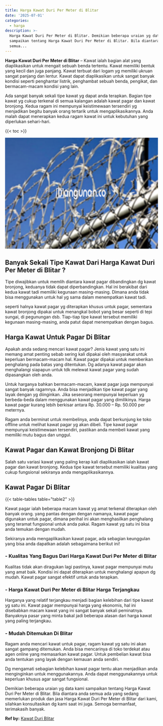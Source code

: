 ```yaml
---
title: Harga Kawat Duri Per Meter di Blitar
date: '2025-07-01'
categories:
  - harga
description: >-
  Harga Kawat Duri Per Meter di Blitar. Demikian beberapa uraian yg data kami
  sampaikan tentang Harga Kawat Duri Per Meter di Blitar. Bila diantara anda
  semua...
---
```


**Harga Kawat Duri Per Meter di Blitar** – Kawat ialah bagian alat yang diaplikasikan untuk mengait sebuah benda tertentu. Kawat memiliki bentuk yang kecil dan juga panjang. Kawat terbuat dari logam yg memiliki ukruan sangat panjang dan lentur. Kawat dapat diaplikasikan untuk sangat banyak kondisi seperti penghantar listrik, penghambat sebuah benda, pengikat, dan bermacam-macam kondisi yang lain.

Ada sangat banyak sekali tipe kawat yg dapat anda terapkan. Bagian tipe kawat yg cukup terkenal di semua kalangan adalah kawat pagar dan kawat bronjong. Kedua ragam ini mempunyai keistimewaan tersendiri yg menjadikan begitu banyak orang tertarik untuk mengaplikasikannya. Anda malah dapat menerapkan kedua ragam kawat ini untuk kebutuhan yang diperlukan sehari-hari.

{{< toc >}}

![Harga Kawat Duri Per Meter di Blitar](/images/jual-kawat-murah02.png)

## Banyak Sekali Tipe Kawat Dari Harga Kawat Duri Per Meter di Blitar ?

Tipe diwajibkan untuk memlih diantara kawat pagar dibandingkan dg kawat bronjong, keduanya tidak dapat diperbandingkan. Hal ini berakibat dari kedua kawat tadi memiliki kegunaan masing-masing. Dimana anda tidak bisa menggunakan untuk hal yg sama dalam menempatkan kawat tadi.

seperti halnya kawat pagar yg diterapkan khusus untuk pagar, sementara kawat bronjong dipakai untuk menangkal bobot yang besar seperti di tepi sungai, di pegunungan dsb. Tiap-tiap tipe kawat tersebut memiliki kegunaan masing-masing, anda patut dapat menempatkan dengan bagus.

## Harga Kawat Untuk Pagar Di Blitar

Apakah anda sedang mencari kawat pagar? Jenis kawat yang satu ini memang amat penting sebab sering kali dipakai oleh masyarakat untuk keperluan bermacam-macam hal. Kawat pagar dipakai untuk memberikan penghalang pada batas yang ditentukan. Dg adanya kawat pagar akan menghalangi siapapun untuk tdk melewat kawat pagar yang sudah dipasangkan oleh anda.

Untuk harganya bahkan bermacam-macam, kawat pagar juga mempunyai sangat banyak ragamnya. Anda bisa menjadikan tipe kawat pagar yang layak dengan yg diinginkan. Jika seseorang mempunyai keperluan yg berbeda-beda dalam menggunakan kawat pagar yang dimilikinya. Harga kawat pagar kurang lebih berkisar antara Rp. 30.000 – Rp. 50.000 per meternya.

Ragam anda berminat untuk membelinya, anda dapat berkunjung ke toko offline untuk melihat kawat pagar yg akan dibeli. Tipe kawat pagar mempunyai keistimewaan tersendiri, pastikan anda membeli kawat yang memiliki mutu bagus dan unggul.

## Kawat Pagar dan Kawat Bronjong Di Blitar

Salah satu variasi kawat yang paling kerap kali diaplikasikan ialah kawat pagar dan kawat bronjong. Kedua tipe kawat tersebut memiliki kualitas yang cukup fungsional sekiranya anda mengaplikasikannya.

## Kawat Pagar Di Blitar

{{< table-tables table="table2" >}}

Kawat pagar ialah beberapa macam kawat yg amat terkenal diterapkan oleh banyak orang. yang pantas dengan dengan namanya, kawat pagar digunakan untuk pagar, dimana perihal ini akan menghasilkan penghalang yang teramat fungsional untuk anda pakai. Ragam kawat yg satu ini bisa anda temukan dengan mudah.

Sekiranya anda mengaplikasikan kawat pagar, ada sebagian keunggulan yang bisa anda dapatkan adalah sebagaimana berikut ini!

### \- Kualitas Yang Bagus Dari Harga Kawat Duri Per Meter di Blitar

Kualitas tidak akan diragukan lagi pastinya, kawat pagar mempunyai mutu yang amat baik. Kondisi ini dapat diterapkan untuk menghalangi apapun dg mudah. Kawat pagar sangat efektif untuk anda terapkan.

### \- Harga Kawat Duri Per Meter di Blitar Harga Terjangkau

Harganya yang relatif terjangkau menjadi bagian kelebihan dari tipe kawat yg satu ini. Kawat pagar mempunyai harga yang ekonomis, hal ini disebabkan macam kawat yang ini sangat banyak sekali peminatnya. Banyaknya pasar yang minta bakal jadi beberapa alasan dari harga kawat yang paling terjangkau.

### \- Mudah Ditemukan Di Blitar

Ragam anda mencari kawat untuk pagar, ragam kawat yg satu ini akan sangat gampang ditemukan. Anda bisa mencarinya di toko terdekat atau agen online yang memasarkan kawat pagar. Untuk pembelian kawat bisa anda tentukan yang layak dengan kemauan anda sendiri.

Dg mengamati sebagian kelebihan kawat pagar tentu akan menjadikan anda menginginkan untuk menggunakannya. Anda dapat menggunakannya untuk keperluan khusus agar sangat fungsional.

Demikian beberapa uraian yg data kami sampaikan tentang Harga Kawat Duri Per Meter di Blitar. Bila diantara anda semua ada yang sedang memerlukan produk dan jasa Harga Kawat Duri Per Meter di Blitar dari kami, silahkan konsultasikan dg kami saat ini juga. Semoga bermanfaat, terimakasih banyak.

**Ref by:** [Kawat Duri Blitar](https://id.wikipedia.org/wiki/Kawat)
